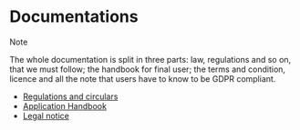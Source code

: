 # Documentations

> [!NOTE]
> The whole documentation is split in three parts: law, regulations and so on, that we must follow; the handbook for final user; the terms and condition, licence and all the note that users have to know to be GDPR compliant.

* [Regulations and circulars](Laws)
* [Application Handbook](handbook)
* [Legal notice](notice)
